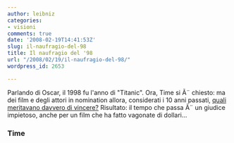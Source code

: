 ```yaml
---
author: leibniz
categories:
- visioni
comments: true
date: '2008-02-19T14:41:53Z'
slug: il-naufragio-del-98
title: Il naufragio del '98
url: "/2008/02/19/il-naufragio-del-98/"
wordpress_id: 2653

---
```

Parlando di Oscar, il 1998 fu l'anno di "Titanic". Ora, Time si Ã¨ chiesto: ma dei film e degli attori in nomination allora, considerati i 10 anni passati, [quali meritavano davvero di vincere?](https://www.time.com/time/specials/2007/article/0,28804,1713773_1713772,00.html?xid=rss-topstories) Risultato: il tempo che passa Ã¨ un giudice impietoso, anche per un film che ha fatto vagonate di dollari...


### Time
